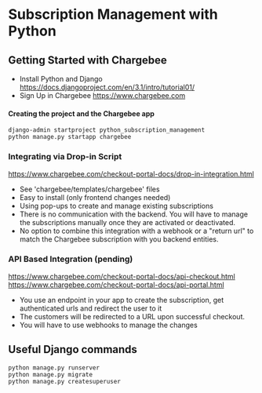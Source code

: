 # Subscription Management with Python

## Getting Started with Chargebee
- Install Python and Django https://docs.djangoproject.com/en/3.1/intro/tutorial01/
- Sign Up in Chargebee https://www.chargebee.com

#### Creating the project and the Chargebee app
```
django-admin startproject python_subscription_management
python manage.py startapp chargebee
```

### Integrating via Drop-in Script
https://www.chargebee.com/checkout-portal-docs/drop-in-integration.html
- See 'chargebee/templates/chargebee' files
- Easy to install (only frontend changes needed)
- Using pop-ups to create and manage existing subscriptions
- There is no communication with the backend. You will have to manage the subscriptions manually once they are activated or deactivated.
- No option to combine this integration with a webhook or a "return url" to match the Chargebee subscription with you backend entities.

### API Based Integration (pending)

https://www.chargebee.com/checkout-portal-docs/api-checkout.html
https://www.chargebee.com/checkout-portal-docs/api-portal.html

- You use an endpoint in your app to create the subscription, get authenticated urls and redirect the user to it
- The customers will be redirected to a URL upon successful checkout.
- You will have to use webhooks to manage the changes

## Useful Django commands
```
python manage.py runserver
python manage.py migrate
python manage.py createsuperuser
```
